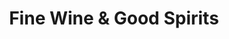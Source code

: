 ---
title: "Fine Wine & Good Spirits"
url: /plumsteadville/fine-wine-and-good-spirits/
shop: alcohol
---